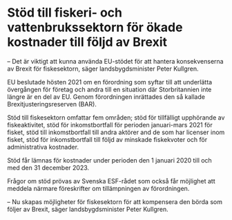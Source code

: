 # Stöd till fiskeri- och vattenbrukssektorn för ökade kostnader till följd av Brexit

– Det är viktigt att kunna använda EU\-stödet för att hantera konsekvenserna av Brexit för fiskesektorn, säger landsbygdsminister Peter Kullgren.

EU beslutade hösten 2021 om en förordning som syftar till att underlätta övergången för företag och andra till en situation där Storbritannien inte längre är en del av EU. Genom förordningen inrättades den så kallade Brexitjusteringsreserven (BAR).

Stöd till fiskesektorn omfattar fem områden; stöd för tillfälligt upphörande av fiskeaktivitet, stöd för inkomstbortfall för perioden januari\-mars 2021 för fisket, stöd till inkomstbortfall till andra aktörer and de som har licenser inom fisket, stöd för inkomstbortfall till följd av minskade fiskekvoter och för administrativa kostnader.

Stöd får lämnas för kostnader under perioden den 1 januari 2020 till och med den 31 december 2023\.

Frågor om stöd prövas av Svenska ESF\-rådet som också får möjlighet att meddela närmare föreskrifter om tillämpningen av förordningen.

– Nu skapas möjligheter för fiskesektorn för att kompensera den börda som följer av Brexit, säger landsbygdsminister Peter Kullgren.

